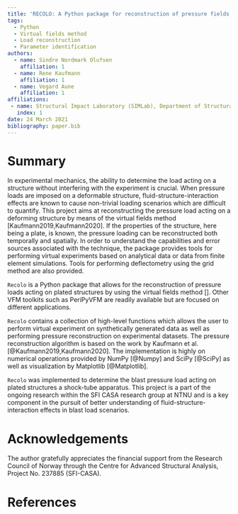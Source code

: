 ```yaml
---
title: 'RECOLO: A Python package for reconstruction of pressure fields from kinematic fields using the virtual fields method'
tags:
  - Python
  - Virtual fields method
  - Load reconstruction
  - Parameter identification
authors:
  - name: Sindre Nordmark Olufsen
    affiliation: 1
  - name: Rene Kaufmann
    affiliation: 1
  - name: Vegard Aune
    affiliation: 1
affiliations:
 - name: Structural Impact Laboratory (SIMLab), Department of Structural Engineering, NTNU, Norwegian University of Science and Technology, NO-7491 Trondheim, Norway
   index: 1
date: 24 March 2021
bibliography: paper.bib
---
```


# Summary
In experimental mechanics, the ability to determine the load acting on a structure without interfering with the experiment is crucial.
When pressure loads are imposed on a deformable structure, fluid-structure-interaction effects are known to cause non-trivial loading scenarios which are difficult to quantify.
This project aims at reconstructing the pressure load acting on a deforming structure by means of the virtual fields method [Kaufmann2019,Kaufmann2020]. If the properties of the structure, here being a plate, is known,
the pressure loading can be reconstructed both temporally and spatially. In order to understand the capabilities and error sources
associated with the technique, the package provides tools for performing virtual experiments based on analytical data or data from finite element simulations. Tools for performing deflectometry using the grid method are also provided.

``Recolo`` is a Python package that allows for the reconstruction of pressure loads acting on plated structures by using the virtual fields method [].
Other VFM toolkits such as PeriPyVFM are readily available but are focused on different applications.

``Recolo`` contains a collection of high-level functions which allows the user to perform virtual experiment on synthetically generated data as well
 as performing pressure reconstruction on experimental datasets. The pressure reconstruction algorithm is based on the work by Kaufmann et al. [@Kaufmann2019,Kaufmann2020].
The implementation is highly on numerical operations provided by NumPy [@Numpy] and SciPy [@SciPy] as well as visualization by Matplotlib [@Matplotlib].

``Recolo`` was implemented to determine the blast pressure load acting on plated structures a shock-tube apparatus.
This project is a part of the ongoing research within the SFI CASA research group at NTNU and is a key component in the pursuit of better understanding of fluid-structure-interaction effects in blast load scenarios.

# Acknowledgements
The author gratefully appreciates the financial support from the Research Council of Norway through the Centre for Advanced Structural Analysis, Project No. 237885 (SFI-CASA).

# References